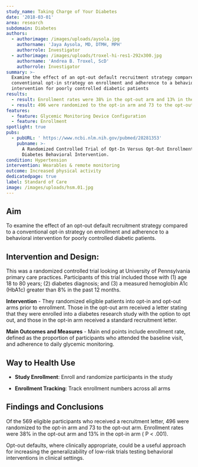 ```yaml
---
study_name: Taking Charge of Your Diabetes
date: '2018-03-01'
area: research
subdomain: Diabetes
authors:
  - authorimage: /images/uploads/aysola.jpg
    authorname: 'Jaya Aysola, MD, DTMH, MPH'
    authorrole: Investigator
  - authorimage: /images/uploads/troxel-hi-res1-292x300.jpg
    authorname: 'Andrea B. Troxel, ScD'
    authorrole: Investigator
summary: >-
  Examine the effect of an opt-out default recruitment strategy compared to a
  conventional opt-in strategy on enrollment and adherence to a behavioral
  intervention for poorly controlled diabetic patients
results:
  - result: Enrollment rates were 38% in the opt-out arm and 13% in the opt-in arm
  - result: 496 were randomized to the opt-in arm and 73 to the opt-out arm
features:
  - feature: Glycemic Monitoring Device Configuration
  - feature: Enrollment
spotlight: true
pubs:
  - pubURL: ' https://www.ncbi.nlm.nih.gov/pubmed/28281353'
    pubname: >-
      A Randomized Controlled Trial of Opt-In Versus Opt-Out Enrollment Into a
      Diabetes Behavioral Intervention.
condition: Hypertension
intervention: Wearables & remote monitoring
outcome: Increased physical activity
dedicatedpage: true
label: Standard of Care 
image: /images/uploads/hsm.01.jpg
---
```

## Aim

To examine the effect of an opt-out default recruitment strategy compared to a conventional opt-in strategy on enrollment and adherence to a behavioral intervention for poorly controlled diabetic patients.

## Intervention and Design:

This was a randomized controlled trial looking at University of Pennsylvania primary care practices. Participants of this trial included those with (1) age 18 to 80 years; (2) diabetes diagnosis; and (3) a measured hemoglobin A1c (HbA1c) greater than 8% in the past 12 months.

**Intervention** - They randomized eligible patients into opt-in and opt-out arms prior to enrollment. Those in the opt-out arm received a letter stating that they were enrolled into a diabetes research study with the option to opt out, and those in the opt-in arm received a standard recruitment letter.

**Main Outcomes and Measures** - Main end points include enrollment rate, defined as the proportion of participants who attended the baseline visit, and adherence to daily glycemic monitoring.

## Way to Health Use

- **Study Enrollment**: Enroll and randomize participants in the study

- **Enrollment Tracking**: Track enrollment numbers across all arms

## Findings and Conclusions

Of the 569 eligible participants who received a recruitment letter, 496 were randomized to the opt-in arm and 73 to the opt-out arm. Enrollment rates were 38% in the opt-out arm and 13% in the opt-in arm ( P < .001).

Opt-out defaults, where clinically appropriate, could be a useful approach for increasing the generalizability of low-risk trials testing behavioral interventions in clinical settings.
